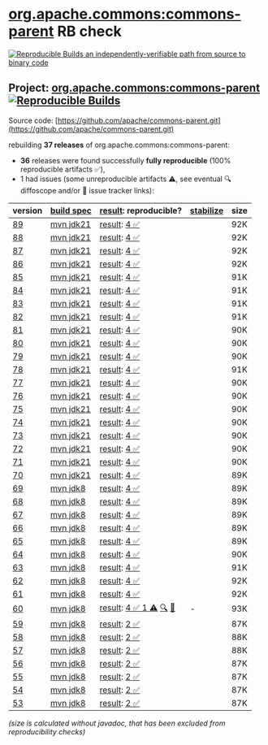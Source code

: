 [org.apache.commons:commons-parent](https://central.sonatype.com/artifact/org.apache.commons/commons-parent/versions) RB check
=======

[![Reproducible Builds](https://reproducible-builds.org/images/logos/rb.svg) an independently-verifiable path from source to binary code](https://reproducible-builds.org/)

## Project: [org.apache.commons:commons-parent](https://central.sonatype.com/artifact/org.apache.commons/commons-parent/versions) [![Reproducible Builds](https://img.shields.io/endpoint?url=https://raw.githubusercontent.com/jvm-repo-rebuild/reproducible-central/master/content/org/apache/commons/parent/badge.json)](https://github.com/jvm-repo-rebuild/reproducible-central/blob/master/content/org/apache/commons/parent/README.md)

Source code: [https://github.com/apache/commons-parent.git](https://github.com/apache/commons-parent.git)

rebuilding **37 releases** of org.apache.commons:commons-parent:
- **36** releases were found successfully **fully reproducible** (100% reproducible artifacts :white_check_mark:),
- 1 had issues (some unreproducible artifacts :warning:, see eventual :mag: diffoscope and/or :memo: issue tracker links):

| version | [build spec](/BUILDSPEC.md) | [result](https://reproducible-builds.org/docs/jvm/): reproducible? | [stabilize](https://github.com/google/oss-rebuild/blob/main/cmd/stabilize/README.md) | size |
| -- | --------- | ------ | ------ | -- |
| [89](https://central.sonatype.com/artifact/org.apache.commons/commons-parent/89/pom) | [mvn jdk21](commons-parent-89.buildspec) | [result](commons-parent-89.buildinfo): [4 :white_check_mark: ](commons-parent-89.buildcompare) | | 92K |
| [88](https://central.sonatype.com/artifact/org.apache.commons/commons-parent/88/pom) | [mvn jdk21](commons-parent-88.buildspec) | [result](commons-parent-88.buildinfo): [4 :white_check_mark: ](commons-parent-88.buildcompare) | | 92K |
| [87](https://central.sonatype.com/artifact/org.apache.commons/commons-parent/87/pom) | [mvn jdk21](commons-parent-87.buildspec) | [result](commons-parent-87.buildinfo): [4 :white_check_mark: ](commons-parent-87.buildcompare) | | 92K |
| [86](https://central.sonatype.com/artifact/org.apache.commons/commons-parent/86/pom) | [mvn jdk21](commons-parent-86.buildspec) | [result](commons-parent-86.buildinfo): [4 :white_check_mark: ](commons-parent-86.buildcompare) | | 92K |
| [85](https://central.sonatype.com/artifact/org.apache.commons/commons-parent/85/pom) | [mvn jdk21](commons-parent-85.buildspec) | [result](commons-parent-85.buildinfo): [4 :white_check_mark: ](commons-parent-85.buildcompare) | | 91K |
| [84](https://central.sonatype.com/artifact/org.apache.commons/commons-parent/84/pom) | [mvn jdk21](commons-parent-84.buildspec) | [result](commons-parent-84.buildinfo): [4 :white_check_mark: ](commons-parent-84.buildcompare) | | 91K |
| [83](https://central.sonatype.com/artifact/org.apache.commons/commons-parent/83/pom) | [mvn jdk21](commons-parent-83.buildspec) | [result](commons-parent-83.buildinfo): [4 :white_check_mark: ](commons-parent-83.buildcompare) | | 91K |
| [82](https://central.sonatype.com/artifact/org.apache.commons/commons-parent/82/pom) | [mvn jdk21](commons-parent-82.buildspec) | [result](commons-parent-82.buildinfo): [4 :white_check_mark: ](commons-parent-82.buildcompare) | | 91K |
| [81](https://central.sonatype.com/artifact/org.apache.commons/commons-parent/81/pom) | [mvn jdk21](commons-parent-81.buildspec) | [result](commons-parent-81.buildinfo): [4 :white_check_mark: ](commons-parent-81.buildcompare) | | 90K |
| [80](https://central.sonatype.com/artifact/org.apache.commons/commons-parent/80/pom) | [mvn jdk21](commons-parent-80.buildspec) | [result](commons-parent-80.buildinfo): [4 :white_check_mark: ](commons-parent-80.buildcompare) | | 90K |
| [79](https://central.sonatype.com/artifact/org.apache.commons/commons-parent/79/pom) | [mvn jdk21](commons-parent-79.buildspec) | [result](commons-parent-79.buildinfo): [4 :white_check_mark: ](commons-parent-79.buildcompare) | | 90K |
| [78](https://central.sonatype.com/artifact/org.apache.commons/commons-parent/78/pom) | [mvn jdk21](commons-parent-78.buildspec) | [result](commons-parent-78.buildinfo): [4 :white_check_mark: ](commons-parent-78.buildcompare) | | 91K |
| [77](https://central.sonatype.com/artifact/org.apache.commons/commons-parent/77/pom) | [mvn jdk21](commons-parent-77.buildspec) | [result](commons-parent-77.buildinfo): [4 :white_check_mark: ](commons-parent-77.buildcompare) | | 90K |
| [76](https://central.sonatype.com/artifact/org.apache.commons/commons-parent/76/pom) | [mvn jdk21](commons-parent-76.buildspec) | [result](commons-parent-76.buildinfo): [4 :white_check_mark: ](commons-parent-76.buildcompare) | | 90K |
| [75](https://central.sonatype.com/artifact/org.apache.commons/commons-parent/75/pom) | [mvn jdk21](commons-parent-75.buildspec) | [result](commons-parent-75.buildinfo): [4 :white_check_mark: ](commons-parent-75.buildcompare) | | 90K |
| [74](https://central.sonatype.com/artifact/org.apache.commons/commons-parent/74/pom) | [mvn jdk21](commons-parent-74.buildspec) | [result](commons-parent-74.buildinfo): [4 :white_check_mark: ](commons-parent-74.buildcompare) | | 90K |
| [73](https://central.sonatype.com/artifact/org.apache.commons/commons-parent/73/pom) | [mvn jdk21](commons-parent-73.buildspec) | [result](commons-parent-73.buildinfo): [4 :white_check_mark: ](commons-parent-73.buildcompare) | | 90K |
| [72](https://central.sonatype.com/artifact/org.apache.commons/commons-parent/72/pom) | [mvn jdk21](commons-parent-72.buildspec) | [result](commons-parent-72.buildinfo): [4 :white_check_mark: ](commons-parent-72.buildcompare) | | 90K |
| [71](https://central.sonatype.com/artifact/org.apache.commons/commons-parent/71/pom) | [mvn jdk21](commons-parent-71.buildspec) | [result](commons-parent-71.buildinfo): [4 :white_check_mark: ](commons-parent-71.buildcompare) | | 90K |
| [70](https://central.sonatype.com/artifact/org.apache.commons/commons-parent/70/pom) | [mvn jdk21](commons-parent-70.buildspec) | [result](commons-parent-70.buildinfo): [4 :white_check_mark: ](commons-parent-70.buildcompare) | | 89K |
| [69](https://central.sonatype.com/artifact/org.apache.commons/commons-parent/69/pom) | [mvn jdk8](commons-parent-69.buildspec) | [result](commons-parent-69.buildinfo): [4 :white_check_mark: ](commons-parent-69.buildcompare) | | 89K |
| [68](https://central.sonatype.com/artifact/org.apache.commons/commons-parent/68/pom) | [mvn jdk8](commons-parent-68.buildspec) | [result](commons-parent-68.buildinfo): [4 :white_check_mark: ](commons-parent-68.buildcompare) | | 89K |
| [67](https://central.sonatype.com/artifact/org.apache.commons/commons-parent/67/pom) | [mvn jdk8](commons-parent-67.buildspec) | [result](commons-parent-67.buildinfo): [4 :white_check_mark: ](commons-parent-67.buildcompare) | | 89K |
| [66](https://central.sonatype.com/artifact/org.apache.commons/commons-parent/66/pom) | [mvn jdk8](commons-parent-66.buildspec) | [result](commons-parent-66.buildinfo): [4 :white_check_mark: ](commons-parent-66.buildcompare) | | 89K |
| [65](https://central.sonatype.com/artifact/org.apache.commons/commons-parent/65/pom) | [mvn jdk8](commons-parent-65.buildspec) | [result](commons-parent-65.buildinfo): [4 :white_check_mark: ](commons-parent-65.buildcompare) | | 89K |
| [64](https://central.sonatype.com/artifact/org.apache.commons/commons-parent/64/pom) | [mvn jdk8](commons-parent-64.buildspec) | [result](commons-parent-64.buildinfo): [4 :white_check_mark: ](commons-parent-64.buildcompare) | | 90K |
| [63](https://central.sonatype.com/artifact/org.apache.commons/commons-parent/63/pom) | [mvn jdk8](commons-parent-63.buildspec) | [result](commons-parent-63.buildinfo): [4 :white_check_mark: ](commons-parent-63.buildcompare) | | 91K |
| [62](https://central.sonatype.com/artifact/org.apache.commons/commons-parent/62/pom) | [mvn jdk8](commons-parent-62.buildspec) | [result](commons-parent-62.buildinfo): [4 :white_check_mark: ](commons-parent-62.buildcompare) | | 92K |
| [61](https://central.sonatype.com/artifact/org.apache.commons/commons-parent/61/pom) | [mvn jdk8](commons-parent-61.buildspec) | [result](commons-parent-61.buildinfo): [4 :white_check_mark: ](commons-parent-61.buildcompare) | | 92K |
| [60](https://central.sonatype.com/artifact/org.apache.commons/commons-parent/60/pom) | [mvn jdk8](commons-parent-60.buildspec) | [result](commons-parent-60.buildinfo): [4 :white_check_mark:  1 :warning:](commons-parent-60.buildcompare) [:mag:](commons-parent-60.diffoscope) [:memo:](https://github.com/spdx/spdx-maven-plugin/issues/126) | - | 93K |
| [59](https://central.sonatype.com/artifact/org.apache.commons/commons-parent/59/pom) | [mvn jdk8](commons-parent-59.buildspec) | [result](commons-parent-59.buildinfo): [2 :white_check_mark: ](commons-parent-59.buildcompare) | | 87K |
| [58](https://central.sonatype.com/artifact/org.apache.commons/commons-parent/58/pom) | [mvn jdk8](commons-parent-58.buildspec) | [result](commons-parent-58.buildinfo): [2 :white_check_mark: ](commons-parent-58.buildcompare) | | 88K |
| [57](https://central.sonatype.com/artifact/org.apache.commons/commons-parent/57/pom) | [mvn jdk8](commons-parent-57.buildspec) | [result](commons-parent-57.buildinfo): [2 :white_check_mark: ](commons-parent-57.buildcompare) | | 88K |
| [56](https://central.sonatype.com/artifact/org.apache.commons/commons-parent/56/pom) | [mvn jdk8](commons-parent-56.buildspec) | [result](commons-parent-56.buildinfo): [2 :white_check_mark: ](commons-parent-56.buildcompare) | | 87K |
| [55](https://central.sonatype.com/artifact/org.apache.commons/commons-parent/55/pom) | [mvn jdk8](commons-parent-55.buildspec) | [result](commons-parent-55.buildinfo): [2 :white_check_mark: ](commons-parent-55.buildcompare) | | 87K |
| [54](https://central.sonatype.com/artifact/org.apache.commons/commons-parent/54/pom) | [mvn jdk8](commons-parent-54.buildspec) | [result](commons-parent-54.buildinfo): [2 :white_check_mark: ](commons-parent-54.buildcompare) | | 87K |
| [53](https://central.sonatype.com/artifact/org.apache.commons/commons-parent/53/pom) | [mvn jdk8](commons-parent-53.buildspec) | [result](commons-parent-53.buildinfo): [2 :white_check_mark: ](commons-parent-53.buildcompare) | | 87K |

<i>(size is calculated without javadoc, that has been excluded from reproducibility checks)</i>
